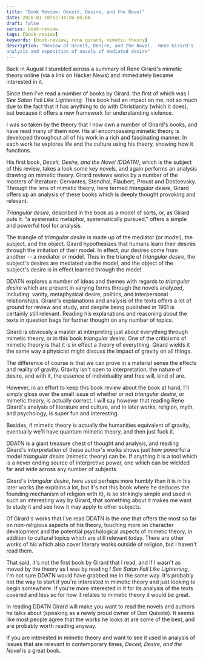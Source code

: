 ```yaml
---
title: "Book Review: Deceit, Desire, and the Novel"
date: 2020-01-10T12:34:26-05:00
draft: false
series: book-review
tags: [book-review]
keywords: [book-review, rene girard, mimetic theory]
description: "Review of Deceit, Desire, and the Novel.  Rene Girard's
analysis and exposition of novels of mediated desire"
---
```


Back in August I stumbled across a summary of Rene Girard's mimetic
theory online (via a link on Hacker News) and immediately became
interested in it.

Since then I've read a number of books by Girard, the first of which
was *I See Satan Fall Like Lightening.* This book had an impact on me,
not so much due to the fact that it has anything to do with
Christianity (which it does), but because it offers a new framework
for understanding violence.

I was so taken by the theory that I now own a number of Girard's
books, and have read many of them now.  His all encompassing
mimetic theory is developed throughout all of his work in a rich and
fascinating manner. In each work he explores life and
the culture using his theory, showing how it functions.

His first book, *Deceit, Desire, and the Novel (DDATN)*, which is the
subject of this review, takes a look some key novels, and again
performs an analysis drawing on mimetic theory.  Girard reviews works
by a number of the masters of literature: Cervantes, Stendhal,
Flaubert, Proust and Dostoevsky.  Through the lens of mimetic theory,
here termed *triangular desire*, Girard offers up an analysis of these
books which is deeply thought provoking and relevant.

*Triangular desire*, described in the book as a model of sorts, or, as
Girard puts it: "a systematic metaphor, systematically pursued,"
offers a simple and powerful tool for analysis.

The triangle of *triangular desire* is made up of the mediator (or
model), the subject, and the object.  Girard hypothesizes that humans
learn their desires through the imitation of their model.  In effect,
our desires come from another -- a mediator or model.  Thus in the
triangle of *triangular desire*, the subject's desires are mediated
via the model, and the object of the subject's desire is in effect
learned through the model.

DDATN explores a number of ideas and themes with regards to
*triangular desire* which are present in varying forms through the
novels analyzed, including: vanity, metaphysical desire, politics, and
interpersonal relationships.  Girard's explanations and analysis of
the texts offers a lot of ground for review and study, and despite
being published in 1961 is certainly still relevant.  Reading his
explanations and reasoning about the texts in question begs for
further thought on any number of topics.

Girard is obviously a master at interpreting just about everything
through mimetic theory, or in this book *triangular desire*.  One of
the criticisms of mimetic theory is that it is in effect a theory of
everything.  Girard wields it the same way a physicist might discuss
the impact of gravity on all things.

The difference of course is that we can prove in a material sense the
effects and reality of gravity.  Gravity isn't open to interpretation,
the nature of desire, and with it, the essence of individuality and
free will, kind of are.

However, in an effort to keep this book review about the book at hand,
I'll simply gloss over the small issue of whether or not *triangular
desire*, or mimetic theory, is actually correct.  I will say however
that reading Rene Girard's analysis of literature and culture, and in
later works, religion, myth, and psychology, is super fun and
interesting.

Besides, if mimetic theory is actually the humanities equivalent of
gravity, eventually we'll have quantum mimetic theory, and then just
fuck it.

DDATN is a giant treasure chest of thought and analysis, and reading
Girard's interpretation of these author's works shows just how
powerful a model *triangular desire* (mimetic theory) can be.  If
anything it is a tool which is a never ending source of interpretive
power, one which can be wielded far and wide across any number of
subjects.

Girard's *triangular desire*, here used perhaps more humbly than it is
in his later works (he explains a lot, but it's not this book where he
deduces the founding mechanism of religion with it), is so strikingly
simple and used in such an interesting way by Girard, that something
about it makes me want to study it and see how it may apply to other
subjects.

Of Girard's works that I've read DDATN is the one that offers the
most so far on non-religious aspects of his theory, touching more on
character development and the potential psychological aspects of
mimetic theory, in addition to cultural topics which are still
relevant today.  There are other works of his which also cover
literary works outside of religion, but I haven't read them.

That said, it's not the first book by Girard that I read, and if I
wasn't as moved by the theory as I was by reading *I See Satan Fall
Like Lightening*, I'm not sure DDATN would have grabbed me in the same
way.  It's probably not the way to start if you're interested in
mimetic theory and just looking to begin somewhere.  If you're more
interested in it for its analysis of the texts covered and less so for
how it relates to mimetic theory it would be great.

In reading DDATN Girard will make you want to read the novels and
authors he talks about (speaking as a newly proud owner of Don
Quixote).  It seems like most people agree that the works he looks at
are some of the best, and are probably worth reading anyway.

If you are interested in mimetic theory and want to see it
used in analysis of issues that are relevant in contemporary times,
*Deceit, Desire, and the Novel* is a great book.






